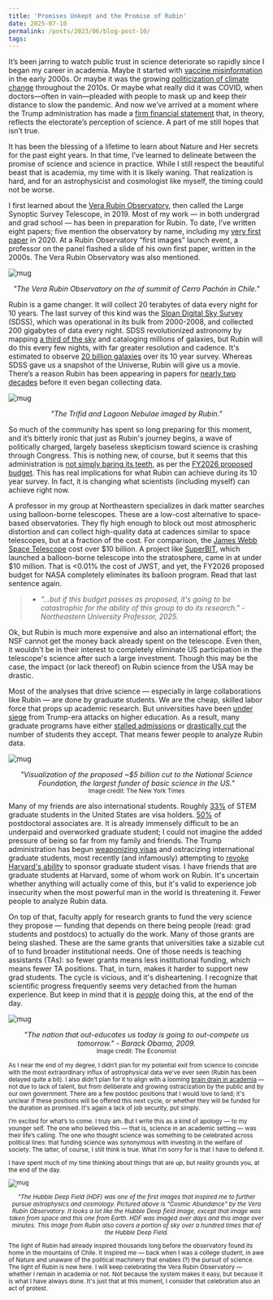 ```yaml
---
title: 'Promises Unkept and the Promise of Rubin'
date: 2025-07-10
permalink: /posts/2023/06/blog-post-10/
tags:
---
```



It’s been jarring to watch public trust in science deteriorate so rapidly since I began my career in academia. Maybe it started with [vaccine misinformation](https://pmc.ncbi.nlm.nih.gov/articles/PMC9359307/) in the early 2000s. Or maybe it was the growing [politicization of climate change](https://earth.org/why-climate-change-cannot-be-depoliticized/) throughout the 2010s. Or maybe what really did it was COVID, when doctors—often in vain—pleaded with people to mask up and keep their distance to slow the pandemic. And now we’ve arrived at a moment where the Trump administration has made a [firm financial statement](https://www.theguardian.com/us-news/2025/jul/03/national-science-foundation-trump-cuts) that, in theory, reflects the electorate’s perception of science. A part of me still hopes that isn’t true.


It has been the blessing of a lifetime to learn about Nature and Her secrets for the past eight years. In that time, I’ve learned to delineate between the promise of science and science in practice. While I still respect the beautiful beast that is academia, my time with it is likely waning. That realization is hard, and for an astrophysicist and cosmologist like myself, the timing could not be worse.


I first learned about the [Vera Rubin Observatory](https://en.wikipedia.org/wiki/Vera_C._Rubin_Observatory), then called the Large Synoptic Survey Telescope, in 2019. Most of my work — in both undergrad and grad school — has been in preparation for Rubin. To date, I’ve written eight papers; five mention the observatory by name, including my [very first paper](https://arxiv.org/abs/2011.15095) in 2020. At a Rubin Observatory “first images” launch event, a professor on the panel flashed a slide of his own first paper, written in the 2000s. The Vera Rubin Observatory was also mentioned.


![mug](/images/rubin.jpg)
<p align="center">
 <em>"The Vera Rubin Observatory on the of summit of Cerro Pachón in Chile."</em>
</p>


Rubin is a game changer. It will collect 20 terabytes of data every night for 10 years. The last survey of this kind was the [Sloan Digital Sky Survey](https://www.sdss.org) (SDSS), which was operational in its bulk from 2000-2008, and collected 200 gigabytes of data every night. SDSS revolutionized astronomy by mapping [a third of the sky](https://classic.sdss.org/dr4/coverage/index.php) and cataloging millions of galaxies, but Rubin will do this every few nights, with far greater resolution and cadence. It's estimated to observe [20 billion galaxies](https://rubinobservatory.org/explore/science-goals) over its 10 year survey. Whereas SDSS gave us a snapshot of the Universe, Rubin will give us a movie. There’s a reason Rubin has been appearing in papers for [nearly two decades](https://arxiv.org/abs/0805.2366) before it even began collecting data.


![mug](/images/rubin_image.jpg)
<p align="center">
 <em>"The Trifid and Lagoon Nebulae imaged by Rubin."</em>
</p>


So much of the community has spent so long preparing for this moment, and it’s bitterly ironic that just as Rubin's journey begins, a wave of politically charged, largely baseless skepticism toward science is crashing through Congress. This is nothing new, of course, but it seems that this administration is [not simply baring its teeth](/images/budget.png), as per the [FY2026 proposed budget](/images/white_house_budget.png). This has real implications for what Rubin can achieve during its 10 year survey. In fact, it is changing what scientists (including myself) can achieve right now.


A professor in my group at Northeastern specializes in dark matter searches using balloon-borne telescopes. These are a low-cost alternative to space-based observatories. They fly high enough to block out most atmospheric distortion and can collect high-quality data at cadences similar to space telescopes, but at a fraction of the cost. For comparison, the [James Webb Space Telescope](https://en.wikipedia.org/wiki/James_Webb_Space_Telescope) cost over $10 billion. A project like [SuperBIT](https://sites.physics.utoronto.ca/bit), which launched a balloon-borne telescope into the stratosphere, came in at under $10 million. That is <0.01% the cost of JWST, and yet, the FY2026 proposed budget for NASA completely eliminates its balloon program. Read that last sentence again.


> * *"...but if this budget passes as proposed, it's going to be catastrophic for the ability of this group to do its research." - Northeastern University Professor, 2025.*


Ok, but Rubin is much more expensive and also an international effort; the NSF cannot get the money back already spent on the telescope. Even then, it wouldn't be in their interest to completely eliminate US participation in the telescope's science after such a large investment. Though this may be the case, the impact (or lack thereof) on Rubin science from the USA may be drastic.


Most of the analyses that drive science — especially in large collaborations like Rubin — are done by graduate students. We are the cheap, skilled labor force that props up academic research. But universities have been [under siege](https://www.npr.org/2025/05/30/nx-s1-5415678/president-trumps-war-on-higher-education) from Trump-era attacks on higher education. As a result, many graduate programs have either [stalled admissions](https://www.wesa.fm/health-science-tech/2025-02-21/university-pittsburgh-phd-pause-research-funding-uncertainty) or [drastically cut](https://physics.aps.org/articles/v18/95) the number of students they accept. That means fewer people to analyze Rubin data.


![mug](/images/nsf_grants.jpg)
<p align="center">
  <em>"Visualization of the proposed ~$5 billion cut to the National Science Foundation, the largest funder of basic science in the US."</em><br>
  <small>Image credit: The New York Times</small>
</p>



Many of my friends are also international students. Roughly [33%](https://www.csis.org/analysis/innovation-lightbulb-not-just-attracting-retaining-international-stem-students) of STEM graduate students in the United States are visa holders. [50%](https://ncses.nsf.gov/pubs/nsf25316#utm_source=chatgpt.com) of postdoctoral associates are. It is already immensely difficult to be an underpaid and overworked graduate student; I could not imagine the added pressure of being so far from my family and friends. The Trump administration has begun [weaponizing visas](https://www.insidehighered.com/news/global/international-students-us/2025/04/03/how-trump-wreaking-havoc-student-visa-system) and ostracizing international graduate students, most recently (and infamously) attempting to [revoke Harvard's ability](https://www.nytimes.com/2025/05/22/us/harvard-international-students-trump-sevis.html) to sponsor graduate student visas. I have friends that are graduate students at Harvard, some of whom work on Rubin. It's uncertain whether anything will actually come of this, but it's valid to experience job insecurity when the most powerful man in the world is threatening it. Fewer people to analyze Rubin data.


On top of that, faculty apply for research grants to fund the very science they propose — funding that depends on there being people (read: grad students and postdocs) to actually do the work. Many of those grants are being slashed. These are the same grants that universities take a sizable cut of to fund broader institutional needs. One of those needs is teaching assistants (TAs): so fewer grants means less institutional funding, which means fewer TA positions. That, in turn, makes it harder to support new grad students. The cycle is vicious, and it's disheartening. I recognize that scientific progress frequently seems very detached from the human experience. But keep in mind that it is [*people*](https://news.harvard.edu/gazette/story/2020/07/i-am-a-scientist/) doing this, at the end of the day.


![mug](/images/chart.png)
<p align="center">
 <em>"The nation that out-educates us today is going to out-compete us tomorrow." - Barack Obama, 2009.</em><br>
 <small>Image credit: The Economist
</p>


As I near the end of my degree, I didn’t plan for my potential exit from science to coincide with the most extraordinary influx of astrophysical data we’ve ever seen (Rubin has been delayed quite a bit). I also didn’t plan for it to align with a looming [brain drain in academia](https://www.economist.com/science-and-technology/2025/05/21/america-is-in-danger-of-experiencing-an-academic-brain-drain) — not due to lack of talent, but from deliberate and growing ostracization by the public and by our own government. There are a few postdoc positions that I would love to land; it's unclear if these positions will be offered this next cycle, or whether they will be funded for the duration as promised. It's again a lack of job security, put simply.


I’m excited for what’s to come. I truly am. But I write this as a kind of apology — to my younger self. The one who believed this — that is, science in an academic setting — was their life’s calling. The one who thought science was something to be celebrated across political lines: that funding science was synonymous with investing in the welfare of society. The latter, of course, I still think is true. What I’m sorry for is that I have to defend it. 


I have spent much of my time thinking about things that are *up*, but reality grounds you, at the end of the day.


![mug](/images/cosmic_abundance.png)
<p align="center">
 <em>"The Hubble Deep Field (HDF) was one of the first images that inspired me to further pursue astrophysics and cosmology. Pictured above is "Cosmic Abundance" by the Vera Rubin Observatory. It looks a lot like the Hubble Deep field image, except that image was taken from space and this one from Earth. HDF was imaged over days and this image over minutes. This image from Rubin also covers a portion of sky over a hundred times that of the Hubble Deep Field. </em>
</p>


The light of Rubin had already inspired thousands long before the observatory found its home in the mountains of Chile. It inspired me — back when I was a college student, in awe of Nature and unaware of the political machinery that enables (?) the pursuit of science. The light of Rubin is now here. I will keep celebrating the Vera Rubin Observatory — whether I remain in academia or not. Not because the system makes it easy, but because it is what I have always done. It's just that at this moment, I consider that celebration also an act of protest.





